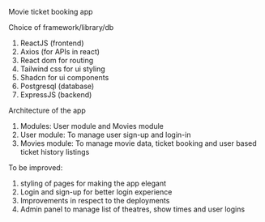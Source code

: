 Movie ticket booking app

Choice of framework/library/db

1. ReactJS (frontend)
2. Axios (for APIs in react)
3. React dom for routing
4. Tailwind css for ui styling
5. Shadcn for ui components
6. Postgresql (database)
7. ExpressJS (backend)

Architecture of the app

1. Modules: User module and Movies module
2. User module: To manage user sign-up and login-in
3. Movies module: To manage movie data, ticket booking and user based ticket history listings

To be improved:

1. styling of pages for making the app elegant
2. Login and sign-up for better login experience
3. Improvements in respect to the deployments
4. Admin panel to manage list of theatres, show times and user logins
